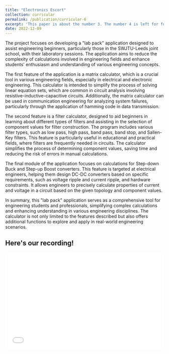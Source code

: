 ```yaml
---
title: "Electronics Escort"
collection: curricular
permalink: /publication/curricular-6
excerpt: 'This paper is about the number 3. The number 4 is left for future work.'
date: 2022-12-09
---
```


The project focuses on developing a "lab pack" application designed to assist engineering beginners, particularly those in the SWJTU-Leeds joint school, with their laboratory sessions. The application aims to reduce the complexity of calculations involved in engineering fields and enhance students' enthusiasm and understanding of various engineering concepts.

The first feature of the application is a matrix calculator, which is a crucial tool in various engineering fields, especially in electrical and electronic engineering. This calculator is intended to simplify the process of solving linear equation sets, which are common in circuit analysis involving resistive-inductive-capacitive circuits. Additionally, the matrix calculator can be used in communication engineering for analyzing system failures, particularly through the application of hamming code in data transmission.

The second feature is a filter calculator, designed to aid beginners in learning about different types of filters and assisting in the selection of component values for filter construction. The program includes various filter types, such as low pass, high pass, band pass, band stop, and Sallen-Key filters. This feature is particularly useful in educational and practical fields, where filters are frequently needed in circuits. The calculator simplifies the process of determining component values, saving time and reducing the risk of errors in manual calculations.

The final module of the application focuses on calculations for Step-down Buck and Step-up Boost converters. This feature is targeted at electrical engineers, helping them design DC-DC converters based on specific requirements, such as voltage ripple and current ripple, and hardware constraints. It allows engineers to precisely calculate properties of current and voltage in a circuit based on the given topology and component values.

In summary, this "lab pack" application serves as a comprehensive tool for engineering students and professionals, simplifying complex calculations and enhancing understanding in various engineering disciplines. The calculator is not only limited to the features described but also offers additional functions to explore and apply in real-world engineering scenarios.


Here's our recording!
---

<div style="position: relative; padding-bottom: 56.25%; padding-top: 25px; height: 0;">
  <iframe src="//player.bilibili.com/player.html?bvid=BV1Tk4y1f7R2&page=1" style="position: absolute; top: 0; left: 0; width: 100%; height: 100%;" frameborder="0" allowfullscreen></iframe>
</div>
